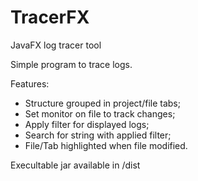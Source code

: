 # TracerFX
JavaFX log tracer tool

Simple program to trace logs.

Features:
- Structure grouped in project/file tabs;
- Set monitor on file to track changes;
- Apply filter for displayed logs;
- Search for string with applied filter;
- File/Tab highlighted when file modified.

Execultable jar available in /dist


